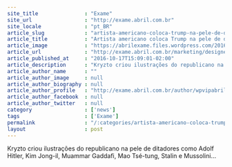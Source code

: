 ```yaml
---
site_title               : "Exame"
site_url                 : "http://exame.abril.com.br"
site_locale              : "pt_BR"
article_slug             : "artista-americano-coloca-trump-na-pele-de-ditadores"
article_title            : "Artista americano coloca Trump na pele de ditadores"
article_image            : "https://abrilexame.files.wordpress.com/2016/10/size_960_16_9_kryzto-trump.jpg?quality=70&strip=all&w=960"
article_url              : "http://exame.abril.com.br/marketing/designer-americano-coloca-trump-na-pele-de-ditadores/"
article_published_at     : "2016-10-17T15:09:01-02:00"
article_description      : "Kryzto criou ilustrações do republicano na pele de ditadores como Adolf Hitler, Kim Jong-il, Muammar Gaddafi, Mao Tsé-tung, Stalin e Mussolini..."
article_author_name      : ""
article_author_image     : null
article_author_biography : null
article_author_profile   : "http://exame.abril.com.br/author/wpvipabril/"
article_author_facebook  : null
article_author_twitter   : null
category                 : ['news']
tags                     : ['Exame']
permalink                : "/:categories/artista-americano-coloca-trump-na-pele-de-ditadores/"
layout                   : post
---
```


Kryzto criou ilustrações do republicano na pele de ditadores como Adolf Hitler, Kim Jong-il, Muammar Gaddafi, Mao Tsé-tung, Stalin e Mussolini...
